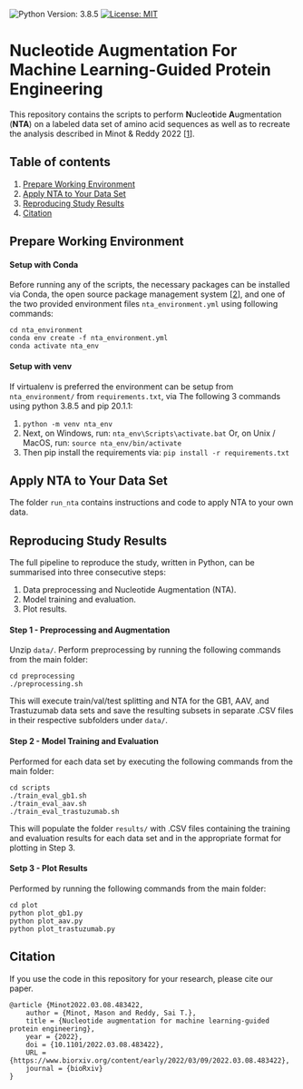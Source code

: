 ![Python Version: 3.8.5](https://img.shields.io/badge/Python%20Version-3.8.5-blue)
[![License: MIT](https://img.shields.io/badge/License-MIT-brightgreen)](https://opensource.org/licenses/MIT)

# Nucleotide Augmentation For Machine Learning-Guided Protein Engineering




This repository contains the scripts to perform **N**ucleo**t**ide **A**ugmentation (**NTA**) on a labeled data set of amino acid sequences as well as to recreate the analysis described in Minot & Reddy 2022 [[1](https://www.biorxiv.org/content/10.1101/2022.03.08.483422v1)].


## Table of contents
1. [Prepare Working Environment](#prepare-working-environment)
2. [Apply NTA to Your Data Set](#apply-nta-to-your-data-set)
3. [Reproducing Study Results](#reproducing-study-results)
4. [Citation](#citation)


## Prepare Working Environment

#### Setup with Conda
Before running any of the scripts, the necessary packages can be installed via Conda, the open source package management system [[2](https://docs.conda.io/)], and one of the two provided environment files `nta_environment.yml` using following commands:

```console
cd nta_environment
conda env create -f nta_environment.yml
conda activate nta_env
```
#### Setup with venv
If virtualenv is preferred the environment can be setup from `nta_environment/` from `requirements.txt`, via The following 3 commands using python 3.8.5 and pip 20.1.1:
1. `python -m venv nta_env`
2. Next, on Windows, run:
`nta_env\Scripts\activate.bat`
Or, on Unix / MacOS, run:
`source nta_env/bin/activate`
3. Then pip install the requirements via: `pip install -r requirements.txt`


## Apply NTA to Your Data Set

The folder `run_nta` contains instructions and code to apply NTA to your own data. 



## Reproducing Study Results

The full pipeline to reproduce the study, written in Python, can be summarised into three consecutive steps:

 1. Data preprocessing and Nucleotide Augmentation (NTA).
 2. Model training and evaluation.
 3. Plot results.

#### Step 1 - Preprocessing and Augmentation
Unzip `data/`. Perform preprocessing by running the following commands from the main folder:

```console
cd preprocessing
./preprocessing.sh
```
This will execute train/val/test splitting and NTA for the GB1, AAV, and Trastuzumab data sets and save the resulting subsets in separate .CSV files in their respective subfolders under `data/`.


#### Step 2 - Model Training and Evaluation
Performed for each data set by executing the following commands from the main folder:
```console
cd scripts
./train_eval_gb1.sh
./train_eval_aav.sh
./train_eval_trastuzumab.sh
```

This will populate the folder `results/` with .CSV files containing the training and evaluation results for each data set and in the appropriate format for plotting in Step 3.


#### Setp 3 - Plot Results
Performed by running the following commands from the main folder:
```console
cd plot
python plot_gb1.py
python plot_aav.py
python plot_trastuzumab.py
```

## Citation

If you use the code in this repository for your research, please cite our paper.

```
@article {Minot2022.03.08.483422,
	author = {Minot, Mason and Reddy, Sai T.},
	title = {Nucleotide augmentation for machine learning-guided protein engineering},
	year = {2022},
	doi = {10.1101/2022.03.08.483422},
	URL = {https://www.biorxiv.org/content/early/2022/03/09/2022.03.08.483422},
	journal = {bioRxiv}
}
```
